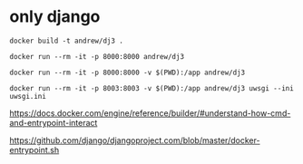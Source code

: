 # only django

```
docker build -t andrew/dj3 .

docker run --rm -it -p 8000:8000 andrew/dj3

docker run --rm -it -p 8000:8000 -v $(PWD):/app andrew/dj3

docker run --rm -it -p 8003:8003 -v $(PWD):/app andrew/dj3 uwsgi --ini uwsgi.ini
```

https://docs.docker.com/engine/reference/builder/#understand-how-cmd-and-entrypoint-interact

https://github.com/django/djangoproject.com/blob/master/docker-entrypoint.sh


